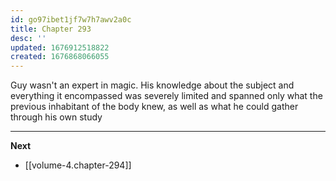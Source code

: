 ```yaml
---
id: go97ibet1jf7w7h7awv2a0c
title: Chapter 293
desc: ''
updated: 1676912518822
created: 1676868066055
---
```


Guy wasn't an expert in magic. His knowledge about the subject and everything it encompassed was severely limited and spanned only what the previous inhabitant of the body knew, as well as what he could gather through his own study

____

**Next**
* [[volume-4.chapter-294]]